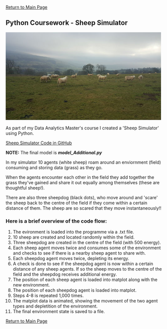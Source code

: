 [Return to Main Page](index.md)

## Python Coursework - Sheep Simulator
![A typical scene on one of my hiking trips](sheep_resize.jpg)

As part of my Data Analytics Master's course I created a 'Sheep Simulator' using Python.

[Sheep Simulator Code in GitHub](https://github.com/bdgardner1/Python-Coursework)

**NOTE:** The final model is  **_model_Additional.py_**

In my simulator 10 agents (white sheep) roam around an enviornment (field) consuming and storing data (grass) as they go.

When the agents encounter each other in the field they add together the grass they've gained and share it out equally among themselves (these are thoughtful sheep!).  

There are also three sheepdog (black dots), who move around and 'scare' the sheep back to the centre of the field if they come within a certain distance of them. The sheep are so scared that they move instantaneously!!

### Here is a brief overview of the code flow:
1. The evironment is loaded into the programme via a .txt file. 
2. 10 sheep are created and located randomly within the field.
3. Three sheepdog are created in the centre of the field (with 500 energy). 
4. Each sheep agent moves twice and consumes some of the environment and checks to see if there is a nearby sheep agent to share with. 
5. Each sheepdog agent moves twice, depleting its energy. 
6. A check is done to see if the sheepdog agent is now within a certain distance of any sheep agents. If so the sheep moves to the centre of the field and the sheepdog receives additional energy.  
7. The position of each sheep agent is loaded into matplot along with the new environment. 
8. The position of each sheepdog agent is loaded into matplot.
9. Steps 4-8 is repeated 1,000 times. 
10. The matplot data is animated, showing the movement of the two agent types and depletition of the environment. 
11. The final environment state is saved to a file. 

[Return to Main Page](index.md)
